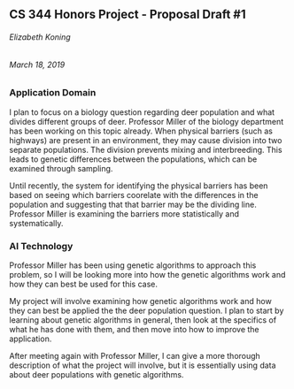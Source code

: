 ## CS 344 Honors Project - Proposal Draft #1
###### Elizabeth Koning
###### March 18, 2019
####

### Application Domain

I plan to focus on a biology question regarding deer population and what divides different groups of deer. Professor Miller of the biology department has been working on this topic already. When physical barriers (such as highways) are present in an environment, they may cause division into two separate populations. The division prevents mixing and interbreeding. This leads to genetic differences between the populations, which can be examined through sampling.

Until recently, the system for identifying the physical barriers has been based on seeing which barriers coorelate with the differences in the population and suggesting that that barrier may be the dividing line. Professor Miller is examining the barriers more statistically and systematically.

### AI Technology

Professor Miller has been using genetic algorithms to approach this problem, so I will be looking more into how the genetic algorithms work and how they can best be used for this case.

My project will involve examining how genetic algorithms work and how they can best be applied the the deer population question. I plan to start by learning about genetic algorithms in general, then look at the specifics of what he has done with them, and then move into how to improve the application.

After meeting again with Professor Miller, I can give a more thorough description of what the project will involve, but it is essentially using data about deer populations with genetic algorithms.
